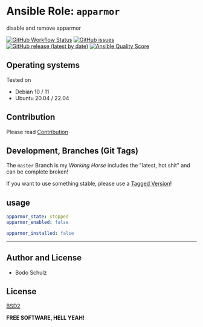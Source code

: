 
# Ansible Role:  `apparmor`

disable and remove apparmor


[![GitHub Workflow Status](https://img.shields.io/github/actions/workflow/status/bodsch/ansible-apparmor/main.yml?branch=main)][ci]
[![GitHub issues](https://img.shields.io/github/issues/bodsch/ansible-apparmor)][issues]
[![GitHub release (latest by date)](https://img.shields.io/github/v/release/bodsch/ansible-apparmor)][releases]
[![Ansible Quality Score](https://img.shields.io/ansible/quality/50067?label=role%20quality)][quality]

[ci]: https://github.com/bodsch/ansible-apparmor/actions
[issues]: https://github.com/bodsch/ansible-apparmor/issues?q=is%3Aopen+is%3Aissue
[releases]: https://github.com/bodsch/ansible-apparmor/releases
[quality]: https://galaxy.ansible.com/bodsch/apparmor


## Operating systems

Tested on

- Debian 10 / 11
- Ubuntu 20.04 / 22.04


## Contribution

Please read [Contribution](CONTRIBUTING.md)

## Development,  Branches (Git Tags)

The `master` Branch is my *Working Horse* includes the "latest, hot shit" and can be complete broken!

If you want to use something stable, please use a [Tagged Version](https://github.com/bodsch/ansible-apparmor/tags)!


## usage

```yaml
apparmor_state: stopped
apparmor_enabled: false

apparmor_installed: false
```

---

## Author and License

- Bodo Schulz

## License

[BSD2](LICENSE)

**FREE SOFTWARE, HELL YEAH!**

